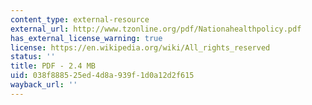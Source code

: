 ```yaml
---
content_type: external-resource
external_url: http://www.tzonline.org/pdf/Nationahealthpolicy.pdf
has_external_license_warning: true
license: https://en.wikipedia.org/wiki/All_rights_reserved
status: ''
title: PDF - 2.4 MB
uid: 038f8885-25ed-4d8a-939f-1d0a12d2f615
wayback_url: ''
---
```

